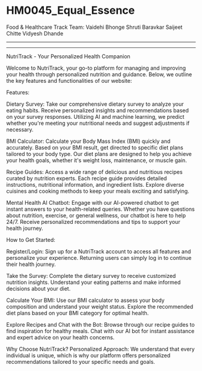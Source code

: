 # HM0045_Equal_Essence
Food & Healthcare Track
Team:
Vaidehi Bhonge
Shruti Baravkar
Saijeet Chitte
Vidyesh Dhande

-----------------------------------------------------------------------------------------------------------------------------------------------------------
-----------------------------------------------------------------------------------------------------------------------------------------------------------


NutriTrack - Your Personalized Health Companion

Welcome to NutriTrack, your go-to platform for managing and improving your health through personalized nutrition and guidance. Below, we outline the key features and functionalities of our website:

Features:

Dietary Survey:
Take our comprehensive dietary survey to analyze your eating habits.
Receive personalized insights and recommendations based on your survey responses.
Utilizing AI and machine learning, we predict whether you're meeting your nutritional needs and suggest adjustments if necessary.

BMI Calculator:
Calculate your Body Mass Index (BMI) quickly and accurately.
Based on your BMI result, get directed to specific diet plans tailored to your body type.
Our diet plans are designed to help you achieve your health goals, whether it's weight loss, maintenance, or muscle gain.

Recipe Guides:
Access a wide range of delicious and nutritious recipes curated by nutrition experts.
Each recipe guide provides detailed instructions, nutritional information, and ingredient lists.
Explore diverse cuisines and cooking methods to keep your meals exciting and satisfying.

Mental Health AI Chatbot:
Engage with our AI-powered chatbot to get instant answers to your health-related queries.
Whether you have questions about nutrition, exercise, or general wellness, our chatbot is here to help 24/7.
Receive personalized recommendations and tips to support your health journey.

How to Get Started:

Register/Login:
Sign up for a NutriTrack account to access all features and personalize your experience.
Returning users can simply log in to continue their health journey.

Take the Survey:
Complete the dietary survey to receive customized nutrition insights.
Understand your eating patterns and make informed decisions about your diet.

Calculate Your BMI:
Use our BMI calculator to assess your body composition and understand your weight status.
Explore the recommended diet plans based on your BMI category for optimal health.

Explore Recipes and Chat with the Bot:
Browse through our recipe guides to find inspiration for healthy meals.
Chat with our AI bot for instant assistance and expert advice on your health concerns.

Why Choose NutriTrack?
Personalized Approach: We understand that every individual is unique, which is why our platform offers personalized recommendations tailored to your specific needs and goals.
